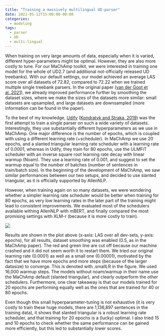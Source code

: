 ```yaml
---
title: "Training a massively multilingual UD-parser"
date: 2021-05-12T15:00:00-00:00
categories:
  - modeling
tags:
  - parser
  - UD
  - multi-lingual
---
```


When training on very large amounts of data, especially when it is varied, different hyper-parameters might be optimal. However, they are also more costly to tune. For our MaChAmp toolkit, we were interested in training one model for the whole of UD2.7 (and additional not-officially released UD treebanks). With our default settings, our model achieved an average LAS score over all datasets of 72.82, compared to 72.22 when we trained multiple single treebank parsers. In the original paper ([van der Goot et al.,2021](https://www.aclweb.org/anthology/2021.eacl-demos.22.pdf)), we already improved performance further by smoothing the dataset sizes, where we make the sizes of the datasets more similar: small datasets are upsampled, and large datasets are downsampled (more information can be found in the paper).

To the best of my knowledge, [Udify](https://github.com/Hyperparticle/udify) ([Kondratyk and Straka, 2019](https://www.aclweb.org/anthology/D19-1279.pdf)) was the first attempt to train a single parser on such a wide variety of datasets. Interestingly, they use substantially different hyperparameters as we use in MaChAmp. One major difference is the number of epochs, which is coupled with using a different learning rate (+scheduler). In MaChAmp we use 20 epochs, and a slanted triangular learning rate scheduler with a learning rate of 0.0001, whereas in Udify, they train for 80 epochs, use the ULMFiT scheduler with an inverse square root learning rate decay with linear warmup (Noam). They use a learning rate of 0.001, and suggest to set the warmup equal to the number of batches (number of sentences in train/batch size). In the beginning of the development of MaChAmp, we saw similar performances between our two setups, and decided to use slanted triangular, as it is officially supported by AllenNLP.

However, when training again on so many datasets, we were wondering whether a simpler learning rate scheduler would be better when training for 80 epochs, as very low learning rates in the later part of the training might lead to consistent improvements. We evaluated most of the schedulers available withing AllenNLP with mBERT, and finally compared the most promising settings with XLM-r (because it is more costly to train).

![](../../assets/images/gigantamax.png)

Results are shown in the plot above (x-axis: LAS over all dev-sets, y-axis: epochs), for all results, dataset smoothing was enabled (0.5, as in the MaChAmp paper). The red and green line are cut off because our machine crashed and it did not seem worth it to restart them. We tried our original learning rate (0.0001) as well as a small one (0.00001), motivated by the fact that we have more epochs and more steps (because of the larger datasize) to converge. This is denoted with .smallLR in the figure. We used 16,000 warmup steps. The models without noam/warmup in their name use the MaChAmp default (slanted triangular), and clearly outperform the other schedulers. Furthermore, one clear takeaway is that our models trained for 20 epochs are performing equally well as the ones that are trained for 40 or 80 epochs.

Even though this small hyperparameter-tuning is not exhaustive (it is very costly to train these huge models, there are 1,136,897 sentences in the training data), it shows that slanted triangular is a robust learning rate scheduler, and that training for 20 epochs is a (lucky) optimal. I also tried 15 and 10 epochs to check whether the same performance can be gained more efficiently, but this led to substantially lower scores. 

